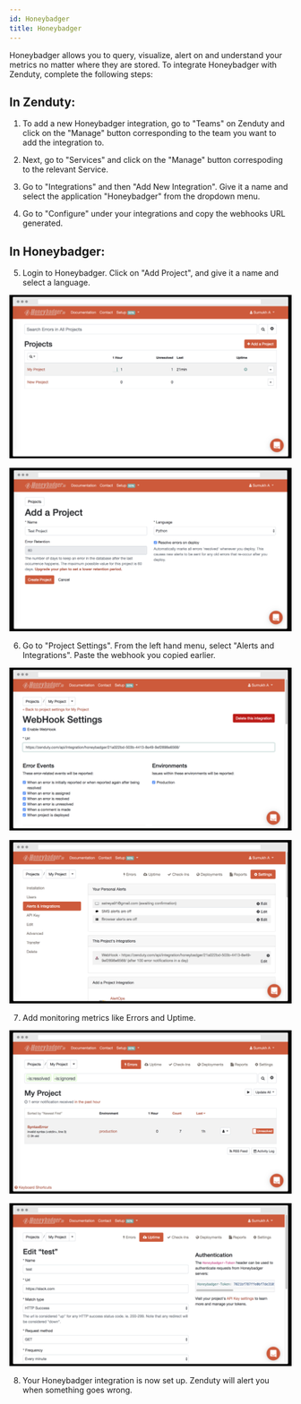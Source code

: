 ```yaml
---
id: Honeybadger
title: Honeybadger
---
```

Honeybadger allows you to query, visualize, alert on and understand your metrics no matter where they are stored. To integrate Honeybadger with Zenduty, complete the following steps:

## In Zenduty: 

1. To add a new Honeybadger integration, go to "Teams" on Zenduty and click on the "Manage" button corresponding to the team you want to add the integration to.

2. Next, go to "Services" and click on the "Manage" button correspoding to the relevant Service.

3. Go to "Integrations" and then "Add New Integration". Give it a name and select the application "Honeybadger" from the dropdown menu.

4. Go to "Configure" under your integrations and copy the webhooks URL generated. 

## In Honeybadger: 

5. Login to Honeybadger. Click on "Add Project", and give it a name and select a language.

![](/img/Integrations/Honeybadger/add.png)

![](/img/Integrations/Honeybadger/newproject.png)

6. Go to "Project Settings". From the left hand menu, select "Alerts and Integrations". Paste the webhook you copied earlier. 

![](/img/Integrations/Honeybadger/webhook1.png)

![](/img/Integrations/Honeybadger/webhook2.png)

7. Add monitoring metrics like Errors and Uptime. 

![](/img/Integrations/Honeybadger/errors.png)

![](/img/Integrations/Honeybadger/uptime.png)

8. Your Honeybadger integration is now set up. Zenduty will alert you when something goes wrong.